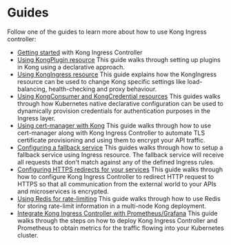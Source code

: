 # Guides

Follow one of the guides to learn more about how to use
Kong Ingress controller:

- [Getting started](getting-started.md) with Kong Ingress Controller
- [Using KongPlugin resource](using-kongplugin-resource.md)
  This guide walks through setting up plugins in Kong using a declarative
  approach.
- [Using KongIngress resource](using-kongingress-resource.md)
  This guide explains how the KongIngress resource can be used to change Kong
  specific settings like load-balancing, health-checking and proxy behaviour.
- [Using KongConsumer and KongCredential resources](using-consumer-credential-resource.md)
  This guides walks through how Kubernetes native declarative configuration
  can be used to dynamically provision credentials for authentication purposes
  in the Ingress layer.
- [Using cert-manager with Kong](cert-manager.md)
  This guide walks through how to use cert-manager along with Kong Ingress
  Controller to automate TLS certificate provisioning and using them
  to encrypt your API traffic.
- [Configuring a fallback service](configuring-fallback-service.md)
  This guides walks through how to setup a fallback service using Ingress
  resource. The fallback service will receive all requests that don't
  match against any of the defined Ingress rules.
- [Configuring HTTPS redirects for your services](configuring-https-redirect.md)
  This guide walks through how to configure Kong Ingress Controller to
  redirect HTTP request to HTTPS so that all communication
  from the external world to your APIs and microservices is encrypted.
- [Using Redis for rate-limiting](redis-rate-limiting.md)
  This guide walks through how to use Redis for storing rate-limit information
  in a multi-node Kong deployment.
- [Integrate Kong Ingress Controller with Prometheus/Grafana](prometheus-grafana.md)
  This guide walks through the steps on how to deploy Kong Ingress Controller
  and Prometheus to obtain metrics for the traffic flowing into your
  Kubernetes cluster.
